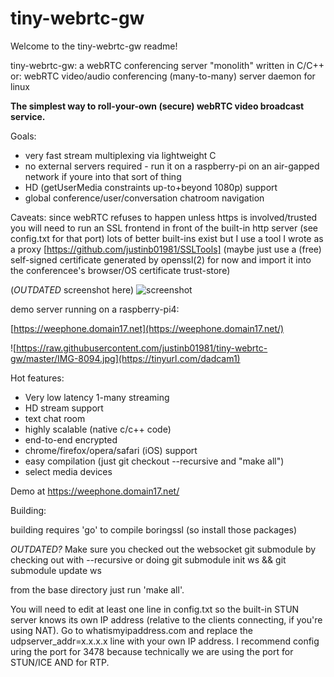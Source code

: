 # tiny-webrtc-gw
Welcome to the tiny-webrtc-gw readme!

tiny-webrtc-gw: a webRTC conferencing server "monolith" written in C/C++
or:
webRTC video/audio conferencing (many-to-many) server daemon for linux


__The simplest way to roll-your-own (secure) webRTC video broadcast service.__

Goals:
* very fast stream multiplexing via lightweight C
* no external servers required - run it on a raspberry-pi on an
  air-gapped network
  if youre into that sort of thing
* HD (getUserMedia constraints up-to+beyond 1080p) support
* global conference/user/conversation chatroom navigation

Caveats:
  since webRTC refuses to happen unless https is involved/trusted
  you will need to run an SSL frontend in front of the built-in
  http server (see config.txt for that port)
  lots of better built-ins exist but I use a tool I wrote as a proxy
  [https://github.com/justinb01981/SSLTools]
  (maybe just use a (free) self-signed certificate
  generated by openssl(2) for now and import it into the conferencee's
  browser/OS certificate trust-store)



(*OUTDATED* screenshot here)
![screenshot](http://www.domain17.net/justin/tiny-webrtc-gw-screenshot.png)

demo server running on a raspberry-pi4:

[https://weephone.domain17.net](https://weephone.domain17.net/)

![https://raw.githubusercontent.com/justinb01981/tiny-webrtc-gw/master/IMG-8094.jpg](https://tinyurl.com/dadcam1)

Hot features:
* Very low latency 1-many streaming
* HD stream support
* text chat room
* highly scalable (native c/c++ code)
* end-to-end encrypted
* chrome/firefox/opera/safari (iOS) support
* easy compilation (just git checkout --recursive and "make all")
* select media devices

Demo at https://weephone.domain17.net/


Building:

building requires 'go' to compile boringssl (so install those packages)

*OUTDATED?*
Make sure you checked out the websocket git submodule by checking out
with --recursive or doing
git submodule init ws && git submodule update ws

from the base directory just run 'make all'.

You will need to edit at least one line in config.txt so the built-in STUN
server knows its own IP address (relative to the clients connecting, if
you're using NAT). Go to whatismyipaddress.com and replace the
udpserver_addr=x.x.x.x line with your own IP address. I recommend config
uring the port for 3478 because technically we are using the port for STUN/ICE
AND for RTP.

